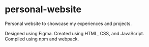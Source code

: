 # personal-website

Personal website to showcase my experiences and projects.

Designed using Figma. Created using HTML, CSS, and JavaScript. Compiled using npm and webpack.